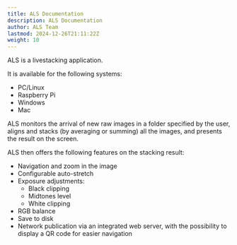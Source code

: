 ```yaml
---
title: ALS Documentation
description: ALS Documentation
author: ALS Team
lastmod: 2024-12-26T21:11:22Z
weight: 10
---
```


ALS is a livestacking application.

It is available for the following systems:

- PC/Linux
- Raspberry Pi
- Windows
- Mac

ALS monitors the arrival of new raw images in a folder specified by the user, aligns and stacks
(by averaging or summing) all the images, and presents the result on the screen.

ALS then offers the following features on the stacking result:

- Navigation and zoom in the image
- Configurable auto-stretch
- Exposure adjustments:
    - Black clipping
    - Midtones level
    - White clipping
- RGB balance
- Save to disk
- Network publication via an integrated web server, with the possibility to display a QR code for easier navigation
